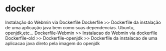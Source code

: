 # docker
Instalação do Webmin via Dockerfile
Dockerfile >> Dockerfile da instalação de uma aplicação java bem como suas dependencias. Ubuntu, openjdk,etc...
Dockerfile-Webmin >> Instalacao do Webmin via dockerfile
Dockerfile-old >>
Dockerfile-openjdk >> Dockerfile da instalacao de uma aplicacao java direto pela imagem do openjdk
